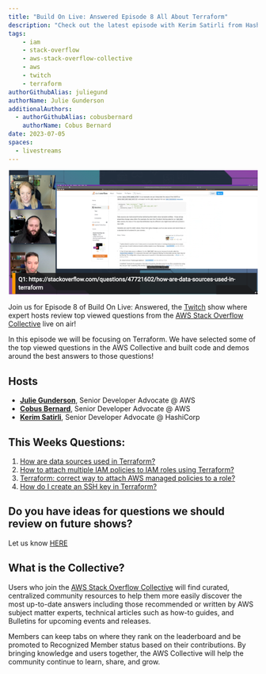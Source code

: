 ```yaml
---
title: "Build On Live: Answered Episode 8 All About Terraform"
description: "Check out the latest episode with Kerim Satirli from Hashicorp as we review some of the top viewed Terraform questions in the AWS Collective on Stack Overflow."
tags:
    - iam
    - stack-overflow
    - aws-stack-overflow-collective
    - aws
    - twitch
    - terraform
authorGithubAlias: juliegund
authorName: Julie Gunderson
additionalAuthors: 
  - authorGithubAlias: cobusbernard
    authorName: Cobus Bernard
date: 2023-07-05
spaces:
  - livestreams
---
```


![Streaming session with Kerim, Julie, and Cobus, with a shared browser tab showing a Stack Overflow question](images/BuildOnAnswered08.png)

Join us for Episode 8 of Build On Live: Answered, the [Twitch](https://twitch.tv/aws) show where expert hosts review top viewed questions from the [AWS Stack Overflow Collective](https://stackoverflow.com/collectives/aws) live on air!

In this episode we will be focusing on Terraform. We have selected some of the top viewed questions in the AWS Collective and built code and demos around the best answers to those questions!

## Hosts

* [**Julie Gunderson**](https://twitter.com/Julie_Gund), Senior Developer Advocate @ AWS
* [**Cobus Bernard**](https://twitter.com/cobusbernard), Senior Developer Advocate @ AWS
* [**Kerim Satirli**](https://twitter.com/ksatirli), Senior Developer Advocate @ HashiCorp

## This Weeks Questions:

1. [How are data sources used in Terraform?](https://stackoverflow.com/questions/47721602/how-are-data-sources-used-in-terraform)
2. [How to attach multiple IAM policies to IAM roles using Terraform?](https://stackoverflow.com/questions/45486041/how-to-attach-multiple-iam-policies-to-iam-roles-using-terraform)
3. [Terraform: correct way to attach AWS managed policies to a role?](https://stackoverflow.com/questions/45002292/terraform-correct-way-to-attach-aws-managed-policies-to-a-role)
4. [How do I create an SSH key in Terraform?](https://stackoverflow.com/questions/49743220/how-do-i-create-an-ssh-key-in-terraform)

## Do you have ideas for questions we should review on future shows?

Let us know [HERE](https://www.pulse.aws/survey/VZHLE9FS)

## What is the Collective?

Users who join the [AWS Stack Overflow Collective](https://stackoverflow.com/collectives/aws) will find curated, centralized community resources to help them more easily discover the most up-to-date answers including those recommended or written by AWS subject matter experts, technical articles such as how-to guides, and Bulletins for upcoming events and releases.

Members can keep tabs on where they rank on the leaderboard and be promoted to Recognized Member status based on their contributions. By bringing knowledge and users together, the AWS Collective will help the community continue to learn, share, and grow.
